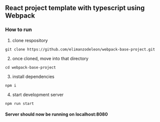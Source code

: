 ## React project template with typescript using Webpack

### How to run

1. clone respository

```
git clone https://github.com/elimanzodeleon/webpack-base-project.git
```

2. once cloned, move into that directory

```
cd webpack-base-project
```

3. install dependencies

```
npm i
```

4. start development server

```
npm run start
```

#### Server should now be running on localhost:8080

